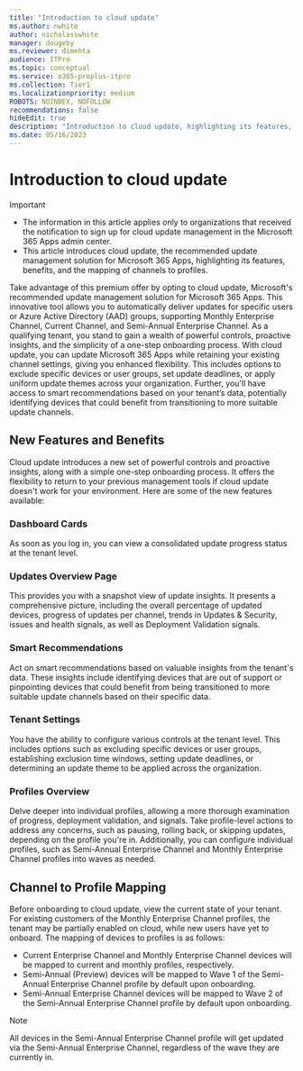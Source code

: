 ```yaml
---
title: "Introduction to cloud update"
ms.author: nwhite
author: nicholasswhite
manager: dougeby
ms.reviewer: dimehta
audience: ITPro
ms.topic: conceptual
ms.service: o365-proplus-itpro
ms.collection: Tier1
ms.localizationpriority: medium
ROBOTS: NOINDEX, NOFOLLOW
recommendations: false
hideEdit: true
description: "Introduction to cloud update, highlighting its features, benefits, and the mapping of channels to profiles"
ms.date: 05/16/2023
---
```


# Introduction to cloud update

> [!IMPORTANT]
>
>- The information in this article applies only to organizations that received the notification to sign up for cloud update management in the Microsoft 365 Apps admin center.
>- This article introduces cloud update, the recommended update management solution for Microsoft 365 Apps, highlighting its features, benefits, and the mapping of channels to profiles.

Take advantage of this premium offer by opting to cloud update, Microsoft's recommended update management solution for Microsoft 365 Apps. This innovative tool allows you to automatically deliver updates for specific users or Azure Active Directory (AAD) groups, supporting Monthly Enterprise Channel, Current Channel, and Semi-Annual Enterprise Channel. As a qualifying tenant, you stand to gain a wealth of powerful controls, proactive insights, and the simplicity of a one-step onboarding process. With cloud update, you can update Microsoft 365 Apps while retaining your existing channel settings, giving you enhanced flexibility. This includes options to exclude specific devices or user groups, set update deadlines, or apply uniform update themes across your organization. Further, you'll have access to smart recommendations based on your tenant’s data, potentially identifying devices that could benefit from transitioning to more suitable update channels.

## New Features and Benefits

Cloud update introduces a new set of powerful controls and proactive insights, along with a simple one-step onboarding process. It offers the flexibility to return to your previous management tools if cloud update doesn't work for your environment. Here are some of the new features available:

### Dashboard Cards

As soon as you log in, you can view a consolidated update progress status at the tenant level.

### Updates Overview Page

This provides you with a snapshot view of update insights. It presents a comprehensive picture, including the overall percentage of updated devices, progress of updates per channel, trends in Updates & Security, issues and health signals, as well as Deployment Validation signals.

### Smart Recommendations

Act on smart recommendations based on valuable insights from the tenant's data. These insights include identifying devices that are out of support or pinpointing devices that could benefit from being transitioned to more suitable update channels based on their specific data.

### Tenant Settings

You have the ability to configure various controls at the tenant level. This includes options such as excluding specific devices or user groups, establishing exclusion time windows, setting update deadlines, or determining an update theme to be applied across the organization.

### Profiles Overview

Delve deeper into individual profiles, allowing a more thorough examination of progress, deployment validation, and signals. Take profile-level actions to address any concerns, such as pausing, rolling back, or skipping updates, depending on the profile you're in. Additionally, you can configure individual profiles, such as Semi-Annual Enterprise Channel and Monthly Enterprise Channel profiles into waves as needed.

## Channel to Profile Mapping

Before onboarding to cloud update, view the current state of your tenant. For existing customers of the Monthly Enterprise Channel profiles, the tenant may be partially enabled on cloud, while new users have yet to onboard. The mapping of devices to profiles is as follows:

- Current Enterprise Channel and Monthly Enterprise Channel devices will be mapped to current and monthly profiles, respectively.
- Semi-Annual (Preview) devices will be mapped to Wave 1 of the Semi-Annual Enterprise Channel profile by default upon onboarding.
- Semi-Annual Enterprise Channel devices will be mapped to Wave 2 of the Semi-Annual Enterprise Channel profile by default upon onboarding.

> [!NOTE] 
> All devices in the Semi-Annual Enterprise Channel profile will get updated via the Semi-Annual Enterprise Channel, regardless of the wave they are currently in.